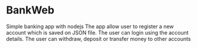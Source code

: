 # BankWeb
Simple banking app with nodejs
The app allow user to register a new account which is saved on JSON file.
The user can login using the account details.
The user can withdraw, deposit or transfer money to other accounts
